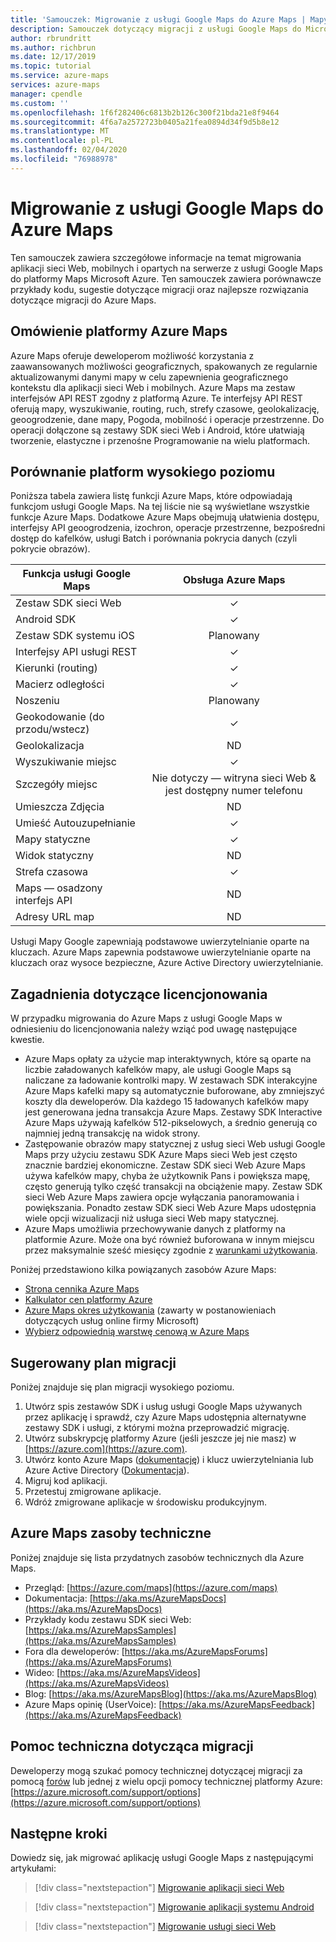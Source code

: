 ```yaml
---
title: 'Samouczek: Migrowanie z usługi Google Maps do Azure Maps | Mapy Microsoft Azure'
description: Samouczek dotyczący migracji z usługi Google Maps do Microsoft Azure Maps. Wskazówki przeprowadzą Cię przez proces przełączania do Azure Maps interfejsów API i zestawów SDK.
author: rbrundritt
ms.author: richbrun
ms.date: 12/17/2019
ms.topic: tutorial
ms.service: azure-maps
services: azure-maps
manager: cpendle
ms.custom: ''
ms.openlocfilehash: 1f6f282406c6813b2b126c300f21bda21e8f9464
ms.sourcegitcommit: 4f6a7a2572723b0405a21fea0894d34f9d5b8e12
ms.translationtype: MT
ms.contentlocale: pl-PL
ms.lasthandoff: 02/04/2020
ms.locfileid: "76988978"
---
```

# <a name="migrate-from-google-maps-to-azure-maps"></a>Migrowanie z usługi Google Maps do Azure Maps

Ten samouczek zawiera szczegółowe informacje na temat migrowania aplikacji sieci Web, mobilnych i opartych na serwerze z usługi Google Maps do platformy Maps Microsoft Azure. Ten samouczek zawiera porównawcze przykłady kodu, sugestie dotyczące migracji oraz najlepsze rozwiązania dotyczące migracji do Azure Maps.

## <a name="azure-maps-platform-overview"></a>Omówienie platformy Azure Maps

Azure Maps oferuje deweloperom możliwość korzystania z zaawansowanych możliwości geograficznych, spakowanych ze regularnie aktualizowanymi danymi mapy w celu zapewnienia geograficznego kontekstu dla aplikacji sieci Web i mobilnych. Azure Maps ma zestaw interfejsów API REST zgodny z platformą Azure. Te interfejsy API REST oferują mapy, wyszukiwanie, routing, ruch, strefy czasowe, geolokalizację, geoogrodzenie, dane mapy, Pogoda, mobilność i operacje przestrzenne. Do operacji dołączone są zestawy SDK sieci Web i Android, które ułatwiają tworzenie, elastyczne i przenośne Programowanie na wielu platformach.

## <a name="high-level-platform-comparison"></a>Porównanie platform wysokiego poziomu

Poniższa tabela zawiera listę funkcji Azure Maps, które odpowiadają funkcjom usługi Google Maps. Na tej liście nie są wyświetlane wszystkie funkcje Azure Maps. Dodatkowe Azure Maps obejmują ułatwienia dostępu, interfejsy API geoogrodzenia, izochron, operacje przestrzenne, bezpośredni dostęp do kafelków, usługi Batch i porównania pokrycia danych (czyli pokrycie obrazów).

| Funkcja usługi Google Maps         | Obsługa Azure Maps                     |
|-----------------------------|:--------------------------------------:|
| Zestaw SDK sieci Web                     | ✓                                      |
| Android SDK                 | ✓                                      |
| Zestaw SDK systemu iOS                     | Planowany                                |
| Interfejsy API usługi REST           | ✓                                      |
| Kierunki (routing)        | ✓                                      |
| Macierz odległości             | ✓                                      |
| Noszeniu                   | Planowany                                |
| Geokodowanie (do przodu/wstecz) | ✓                                      |
| Geolokalizacja                 | ND                                    |
| Wyszukiwanie miejsc               | ✓                                      |
| Szczegóły miejsc              | Nie dotyczy — witryna sieci Web & jest dostępny numer telefonu |
| Umieszcza Zdjęcia               | ND                                    |
| Umieść Autouzupełnianie          | ✓                                      |
| Mapy statyczne                 | ✓                                      |
| Widok statyczny          | ND                                    |
| Strefa czasowa                   | ✓                                      |
| Maps — osadzony interfejs API           | ND                                    |
| Adresy URL map                    | ND                                    |

Usługi Mapy Google zapewniają podstawowe uwierzytelnianie oparte na kluczach. Azure Maps zapewnia podstawowe uwierzytelnianie oparte na kluczach oraz wysoce bezpieczne, Azure Active Directory uwierzytelnianie.

## <a name="licensing-considerations"></a>Zagadnienia dotyczące licencjonowania

W przypadku migrowania do Azure Maps z usługi Google Maps w odniesieniu do licencjonowania należy wziąć pod uwagę następujące kwestie.

- Azure Maps opłaty za użycie map interaktywnych, które są oparte na liczbie załadowanych kafelków mapy, ale usługi Google Maps są naliczane za ładowanie kontrolki mapy. W zestawach SDK interakcyjne Azure Maps kafelki mapy są automatycznie buforowane, aby zmniejszyć koszty dla deweloperów. Dla każdego 15 ładowanych kafelków mapy jest generowana jedna transakcja Azure Maps. Zestawy SDK Interactive Azure Maps używają kafelków 512-pikselowych, a średnio generują co najmniej jedną transakcję na widok strony.
- Zastępowanie obrazów mapy statycznej z usług sieci Web usługi Google Maps przy użyciu zestawu SDK Azure Maps sieci Web jest często znacznie bardziej ekonomiczne. Zestaw SDK sieci Web Azure Maps używa kafelków mapy, chyba że użytkownik Pans i powiększa mapę, często generują tylko część transakcji na obciążenie mapy. Zestaw SDK sieci Web Azure Maps zawiera opcje wyłączania panoramowania i powiększania. Ponadto zestaw SDK sieci Web Azure Maps udostępnia wiele opcji wizualizacji niż usługa sieci Web mapy statycznej.
- Azure Maps umożliwia przechowywanie danych z platformy na platformie Azure. Może ona być również buforowana w innym miejscu przez maksymalnie sześć miesięcy zgodnie z [warunkami użytkowania](https://www.microsoftvolumelicensing.com/DocumentSearch.aspx?Mode=3&DocumentTypeId=46).

Poniżej przedstawiono kilka powiązanych zasobów Azure Maps:

- [Strona cennika Azure Maps](https://azure.microsoft.com/pricing/details/azure-maps/)
- [Kalkulator cen platformy Azure](https://azure.microsoft.com/pricing/calculator/?service=azure-maps)
- [Azure Maps okres użytkowania](https://www.microsoftvolumelicensing.com/DocumentSearch.aspx?Mode=3&DocumentTypeId=46) (zawarty w postanowieniach dotyczących usług online firmy Microsoft)
- [Wybierz odpowiednią warstwę cenową w Azure Maps](https://docs.microsoft.com/azure/azure-maps/choose-pricing-tier)

## <a name="suggested-migration-plan"></a>Sugerowany plan migracji

Poniżej znajduje się plan migracji wysokiego poziomu.

1. Utwórz spis zestawów SDK i usług usługi Google Maps używanych przez aplikację i sprawdź, czy Azure Maps udostępnia alternatywne zestawy SDK i usługi, z którymi można przeprowadzić migrację.
2. Utwórz subskrypcję platformy Azure (jeśli jeszcze jej nie masz) w [https://azure.com](https://azure.com).
3. Utwórz konto Azure Maps ([dokumentację](https://docs.microsoft.com/azure/azure-maps/how-to-manage-account-keys)) i klucz uwierzytelniania lub Azure Active Directory ([Dokumentacja](https://docs.microsoft.com/azure/azure-maps/how-to-manage-authentication)).
4. Migruj kod aplikacji.
5. Przetestuj zmigrowane aplikacje.
6. Wdróż zmigrowane aplikacje w środowisku produkcyjnym.

## <a name="azure-maps-technical-resources"></a>Azure Maps zasoby techniczne

Poniżej znajduje się lista przydatnych zasobów technicznych dla Azure Maps.

- Przegląd: [https://azure.com/maps](https://azure.com/maps)
- Dokumentacja: [https://aka.ms/AzureMapsDocs](https://aka.ms/AzureMapsDocs)
- Przykłady kodu zestawu SDK sieci Web: [https://aka.ms/AzureMapsSamples](https://aka.ms/AzureMapsSamples)
- Fora dla deweloperów: [https://aka.ms/AzureMapsForums](https://aka.ms/AzureMapsForums)
- Wideo: [https://aka.ms/AzureMapsVideos](https://aka.ms/AzureMapsVideos)
- Blog: [https://aka.ms/AzureMapsBlog](https://aka.ms/AzureMapsBlog)
- Azure Maps opinię (UserVoice): [https://aka.ms/AzureMapsFeedback](https://aka.ms/AzureMapsFeedback)

## <a name="migration-support"></a>Pomoc techniczna dotycząca migracji

Deweloperzy mogą szukać pomocy technicznej dotyczącej migracji za pomocą [forów](https://aka.ms/AzureMapsForums) lub jednej z wielu opcji pomocy technicznej platformy Azure: [https://azure.microsoft.com/support/options](https://azure.microsoft.com/support/options)

## <a name="next-steps"></a>Następne kroki

Dowiedz się, jak migrować aplikację usługi Google Maps z następującymi artykułami:

> [!div class="nextstepaction"]
> [Migrowanie aplikacji sieci Web](migrate-from-google-maps-web-app.md)

> [!div class="nextstepaction"]
> [Migrowanie aplikacji systemu Android](migrate-from-google-maps-android-app.md)

> [!div class="nextstepaction"]
> [Migrowanie usługi sieci Web](migrate-from-google-maps-web-services.md)
